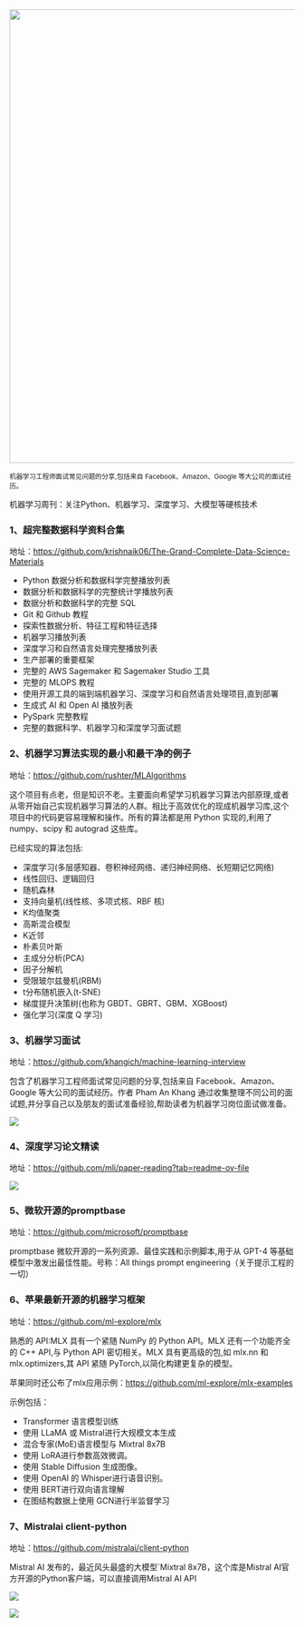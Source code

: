 <img src="https://my-wechat.oss-cn-beijing.aliyuncs.com/stat_cheatsheet.png" width="800" />  

<small>机器学习工程师面试常见问题的分享,包括来自 Facebook、Amazon、Google 等大公司的面试经历。</small>  

机器学习周刊：关注Python、机器学习、深度学习、大模型等硬核技术

### 1、超完整数据科学资料合集

地址：https://github.com/krishnaik06/The-Grand-Complete-Data-Science-Materials

- Python 数据分析和数据科学完整播放列表
- 数据分析和数据科学的完整统计学播放列表
- 数据分析和数据科学的完整 SQL
- Git 和 Github 教程
- 探索性数据分析、特征工程和特征选择
- 机器学习播放列表
- 深度学习和自然语言处理完整播放列表
- 生产部署的重要框架
- 完整的 AWS Sagemaker 和 Sagemaker Studio 工具
- 完整的 MLOPS 教程
- 使用开源工具的端到端机器学习、深度学习和自然语言处理项目,直到部署
- 生成式 AI 和 Open AI 播放列表
- PySpark 完整教程
- 完整的数据科学、机器学习和深度学习面试题

### 2、机器学习算法实现的最小和最干净的例子

地址：https://github.com/rushter/MLAlgorithms

这个项目有点老，但是知识不老。主要面向希望学习机器学习算法内部原理,或者从零开始自己实现机器学习算法的人群。相比于高效优化的现成机器学习库,这个项目中的代码更容易理解和操作。所有的算法都是用 Python 实现的,利用了 numpy、scipy 和 autograd 这些库。

已经实现的算法包括:

- 深度学习(多层感知器、卷积神经网络、递归神经网络、长短期记忆网络)
- 线性回归、逻辑回归
- 随机森林
- 支持向量机(线性核、多项式核、RBF 核)
- K均值聚类
- 高斯混合模型
- K近邻
- 朴素贝叶斯
- 主成分分析(PCA)
- 因子分解机
- 受限玻尔兹曼机(RBM)
- t分布随机嵌入(t-SNE)
- 梯度提升决策树(也称为 GBDT、GBRT、GBM、XGBoost)
- 强化学习(深度 Q 学习)

### 3、机器学习面试

地址：https://github.com/khangich/machine-learning-interview

包含了机器学习工程师面试常见问题的分享,包括来自 Facebook、Amazon、Google 等大公司的面试经历。作者 Pham An Khang 通过收集整理不同公司的面试题,并分享自己以及朋友的面试准备经验,帮助读者为机器学习岗位面试做准备。

![](https://my-wechat.oss-cn-beijing.aliyuncs.com/stat_cheatsheet.png)

### 4、深度学习论文精读

地址：https://github.com/mli/paper-reading?tab=readme-ov-file

![](https://my-wechat.oss-cn-beijing.aliyuncs.com/image-20231214220319856.png)

### 5、微软开源的promptbase

地址：https://github.com/microsoft/promptbase

promptbase 微软开源的一系列资源、最佳实践和示例脚本,用于从 GPT-4 等基础模型中激发出最佳性能。号称：All things prompt engineering（关于提示工程的一切）

### 6、苹果最新开源的机器学习框架

地址：https://github.com/ml-explore/mlx

熟悉的 API:MLX 具有一个紧随 NumPy 的 Python API。MLX 还有一个功能齐全的 C++ API,与 Python API 密切相关。MLX 具有更高级的包,如 mlx.nn 和 mlx.optimizers,其 API 紧随 PyTorch,以简化构建更复杂的模型。

苹果同时还公布了mlx应用示例：https://github.com/ml-explore/mlx-examples

示例包括：

- Transformer 语言模型训练
- 使用 LLaMA 或 Mistral进行大规模文本生成
- 混合专家(MoE)语言模型与 Mixtral 8x7B
- 使用 LoRA进行参数高效微调。
- 使用 Stable Diffusion 生成图像。
- 使用 OpenAI 的 Whisper进行语音识别。
- 使用 BERT进行双向语言理解
- 在图结构数据上使用 GCN进行半监督学习

### 7、Mistralai client-python

地址：https://github.com/mistralai/client-python 

Mistral AI 发布的，最近风头最盛的大模型`Mixtral 8x7B，这个库是Mistral AI官方开源的Python客户端，可以直接调用Mistral AI API

![](https://my-wechat.oss-cn-beijing.aliyuncs.com/3484D9F4-B451-4655-9E01-7B0CF56EF195-20231214221203172.jpeg)


![](https://my-wechat.oss-cn-beijing.aliyuncs.com/WX20230912-203916-20231216224408112-20231216224501243.png)

